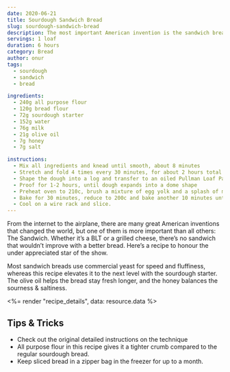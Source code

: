 ```yaml
---
date: 2020-06-21
title: Sourdough Sandwich Bread
slug: sourdough-sandwich-bread
description: The most important American invention is the sandwich bread.
servings: 1 loaf
duration: 6 hours
category: Bread
author: onur
tags:
  - sourdough
  - sandwich
  - bread

ingredients:
  - 240g all purpose flour
  - 120g bread flour
  - 72g sourdough starter
  - 152g water
  - 76g milk
  - 21g olive oil
  - 7g honey
  - 7g salt

instructions:
  - Mix all ingredients and knead until smooth, about 8 minutes
  - Stretch and fold 4 times every 30 minutes, for about 2 hours total
  - Shape the dough into a log and transfer to an oiled Pullman Loaf Pan
  - Proof for 1-2 hours, until dough expands into a dome shape
  - Preheat oven to 210c, brush a mixture of egg yolk and a splash of milk on top of the dough
  - Bake for 30 minutes, reduce to 200c and bake another 10 minutes until golden brown
  - Cool on a wire rack and slice.
---
```


From the internet to the airplane, there are many great American inventions that changed the world, but one of them is more important than all others: The Sandwich. Whether it’s a BLT or a grilled cheese, there’s no sandwich that wouldn’t improve with a better bread. Here’s a recipe to honour the under appreciated star of the show.

Most sandwich breads use commercial yeast for speed and fluffiness, whereas this recipe elevates it to the next level with the sourdough starter. The olive oil helps the bread stay fresh longer, and the honey balances the sourness & saltiness.

<%= render "recipe_details", data: resource.data %>

## Tips & Tricks

- Check out the original detailed instructions on the technique
- All purpose flour in this recipe gives it a tighter crumb compared to the regular sourdough bread.
- Keep sliced bread in a zipper bag in the freezer for up to a month.
